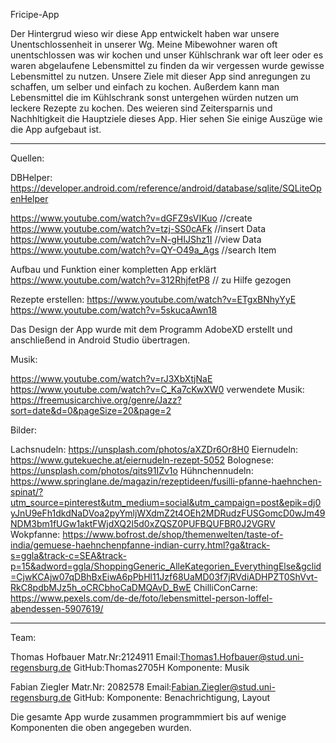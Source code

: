 Fricipe-App

Der Hintergrud wieso wir diese App entwickelt haben war unsere Unentschlossenheit in unserer Wg. Meine Mibewohner waren oft unentschlossen was wir kochen 
und unser Kühlschrank war oft leer oder es waren abgelaufene Lebensmittel zu finden da wir vergessen wurde gewisse Lebensmittel zu nutzen.
Unsere Ziele mit dieser App sind anregungen zu schaffen, um selber und einfach zu kochen. Außerdem kann man Lebensmittel die im Kühlschrank sonst untergehen würden nutzen um leckere Rezepte zu kochen.
Des weieren sind Zeitersparnis und Nachhltigkeit die Hauptziele dieses App. Hier sehen Sie einige Auszüge wie die App aufgebaut ist.


___________________________________________________


Quellen:

DBHelper:
https://developer.android.com/reference/android/database/sqlite/SQLiteOpenHelper

https://www.youtube.com/watch?v=dGFZ9sVIKuo //create 
https://www.youtube.com/watch?v=tzj-SS0cAFk //insert Data
https://www.youtube.com/watch?v=N-gHIJShz1I //view Data
https://www.youtube.com/watch?v=QY-O49a_Ags  //search Item

Aufbau und Funktion einer kompletten App erklärt
https://www.youtube.com/watch?v=312RhjfetP8 // zu Hilfe gezogen

Rezepte erstellen:
https://www.youtube.com/watch?v=ETgxBNhyYyE
https://www.youtube.com/watch?v=5skucaAwn18

Das Design der App wurde mit dem Programm AdobeXD erstellt und anschließend in Android Studio übertragen.

Musik:

https://www.youtube.com/watch?v=rJ3XbXtjNaE
https://www.youtube.com/watch?v=C_Ka7cKwXW0
verwendete Musik: https://freemusicarchive.org/genre/Jazz?sort=date&d=0&pageSize=20&page=2

Bilder: 

Lachsnudeln: https://unsplash.com/photos/aXZDr6Or8H0
Eiernudeln: https://www.gutekueche.at/eiernudeln-rezept-5052
Bolognese: https://unsplash.com/photos/qits91IZv1o
Hühnchennudeln: https://www.springlane.de/magazin/rezeptideen/fusilli-pfanne-haehnchen-spinat/?utm_source=pinterest&utm_medium=social&utm_campaign=post&epik=dj0yJnU9eFh1dkdNaDVoa2pyYmljWXdmZ2t4OEh2MDRudzFUSGomcD0wJm49NDM3bm1fUGw1aktFWjdXQ2l5d0xZQSZ0PUFBQUFBR0J2VGRV
Wokpfanne: https://www.bofrost.de/shop/themenwelten/taste-of-india/gemuese-haehnchenpfanne-indian-curry.html?ga&track-s=ggla&track-c=SEA&track-p=15&adword=ggla/ShoppingGeneric_AlleKategorien_EverythingElse&gclid=CjwKCAjw07qDBhBxEiwA6pPbHl11Jzf68UaMD03f7jRVdiADHPZT0ShVvt-RkC8pdbMJz5h_oCRCbhoCaDMQAvD_BwE
ChilliConCarne: https://www.pexels.com/de-de/foto/lebensmittel-person-loffel-abendessen-5907619/
___________________________________________________


Team:

Thomas Hofbauer
Matr.Nr:2124911
Email:Thomas1.Hofbauer@stud.uni-regensburg.de
GitHub:Thomas2705H
Komponente: Musik


Fabian Ziegler
Matr.Nr: 2082578
Email:Fabian.Ziegler@stud.uni-regensburg.de
GitHub:
Komponente: Benachrichtigung, Layout

Die gesamte App wurde zusammen programmmiert bis auf wenige Komponenten die oben angegeben wurden.



